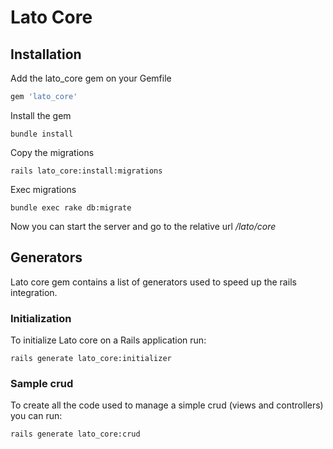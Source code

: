 # Lato Core

## Installation

Add the lato_core gem on your Gemfile

```ruby
gem 'lato_core'
```

Install the gem

```console
bundle install
```

Copy the migrations

```console
rails lato_core:install:migrations
```

Exec migrations

```console
bundle exec rake db:migrate
```

Now you can start the server and go to the relative url */lato/core*

## Generators

Lato core gem contains a list of generators used to speed up the rails integration.

### Initialization

To initialize Lato core on a Rails application run:

```console
rails generate lato_core:initializer
```

### Sample crud

To create all the code used to manage a simple crud (views and controllers) you can run:

```console
rails generate lato_core:crud
```